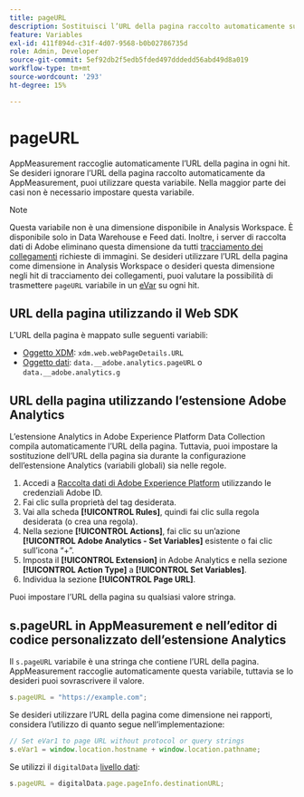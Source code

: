 ```yaml
---
title: pageURL
description: Sostituisci l’URL della pagina raccolto automaticamente sul tuo sito.
feature: Variables
exl-id: 411f894d-c31f-4d07-9568-b0b02786735d
role: Admin, Developer
source-git-commit: 5ef92db2f5edb5fded497dddedd56abd49d8a019
workflow-type: tm+mt
source-wordcount: '293'
ht-degree: 15%

---
```


# pageURL

AppMeasurement raccoglie automaticamente l’URL della pagina in ogni hit. Se desideri ignorare l’URL della pagina raccolto automaticamente da AppMeasurement, puoi utilizzare questa variabile. Nella maggior parte dei casi non è necessario impostare questa variabile.

>[!NOTE]
>
>Questa variabile non è una dimensione disponibile in Analysis Workspace. È disponibile solo in Data Warehouse e Feed dati. Inoltre, i server di raccolta dati di Adobe eliminano questa dimensione da tutti [tracciamento dei collegamenti](/help/implement/vars/functions/tl-method.md) richieste di immagini. Se desideri utilizzare l’URL della pagina come dimensione in Analysis Workspace o desideri questa dimensione negli hit di tracciamento dei collegamenti, puoi valutare la possibilità di trasmettere `pageURL` variabile in un [eVar](evar.md) su ogni hit.

## URL della pagina utilizzando il Web SDK

L’URL della pagina è mappato sulle seguenti variabili:

* [Oggetto XDM](/help/implement/aep-edge/xdm-var-mapping.md): `xdm.web.webPageDetails.URL`
* [Oggetto dati](/help/implement/aep-edge/data-var-mapping.md): `data.__adobe.analytics.pageURL` o `data.__adobe.analytics.g`

## URL della pagina utilizzando l’estensione Adobe Analytics

L’estensione Analytics in Adobe Experience Platform Data Collection compila automaticamente l’URL della pagina. Tuttavia, puoi impostare la sostituzione dell’URL della pagina sia durante la configurazione dell’estensione Analytics (variabili globali) sia nelle regole.

1. Accedi a [Raccolta dati di Adobe Experience Platform](https://experience.adobe.com/data-collection) utilizzando le credenziali Adobe ID.
2. Fai clic sulla proprietà del tag desiderata.
3. Vai alla scheda **[!UICONTROL Rules]**, quindi fai clic sulla regola desiderata (o crea una regola).
4. Nella sezione **[!UICONTROL Actions]**, fai clic su un’azione **[!UICONTROL Adobe Analytics - Set Variables]** esistente o fai clic sull’icona “+”.
5. Imposta il **[!UICONTROL Extension]** in Adobe Analytics e nella sezione **[!UICONTROL Action Type]** a **[!UICONTROL Set Variables]**.
6. Individua la sezione **[!UICONTROL Page URL]**.

Puoi impostare l’URL della pagina su qualsiasi valore stringa.

## s.pageURL in AppMeasurement e nell’editor di codice personalizzato dell’estensione Analytics

Il `s.pageURL` variabile è una stringa che contiene l’URL della pagina. AppMeasurement raccoglie automaticamente questa variabile, tuttavia se lo desideri puoi sovrascrivere il valore.

```js
s.pageURL = "https://example.com";
```

Se desideri utilizzare l’URL della pagina come dimensione nei rapporti, considera l’utilizzo di quanto segue nell’implementazione:

```js
// Set eVar1 to page URL without protocol or query strings
s.eVar1 = window.location.hostname + window.location.pathname;
```

Se utilizzi il `digitalData` [livello dati](../../prepare/data-layer.md):

```js
s.pageURL = digitalData.page.pageInfo.destinationURL;
```
